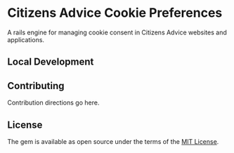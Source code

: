 # Citizens Advice Cookie Preferences

A rails engine for managing cookie consent in Citizens Advice websites and applications.

## Local Development

## Contributing

Contribution directions go here.

## License

The gem is available as open source under the terms of the [MIT License](https://opensource.org/licenses/MIT).
